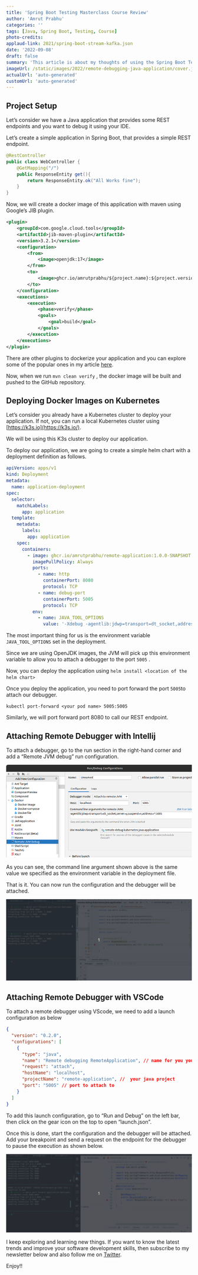 ```yaml
---
title: 'Spring Boot Testing Masterclass Course Review'
author: 'Amrut Prabhu'
categories: ''
tags: [Java, Spring Boot, Testing, Course]
photo-credits:
applaud-link: 2021/spring-boot-stream-kafka.json
date: '2022-09-08'
draft: false
summary: 'This article is about my thoughts of using the Spring Boot Testing Masterclass course from rieckpil.de'
imageUrl: /static/images/2022/remote-debugging-java-application/cover.jpg
actualUrl: 'auto-generated'
customUrl: 'auto-generated'
---
```


## Project Setup

Let’s consider we have a Java application that provides some REST endpoints and you want to debug it using your IDE.

Let’s create a simple application in Spring Boot, that provides a simple REST endpoint.

```java
@RestController
public class WebController {
    @GetMapping("/")
    public ResponseEntity get(){
        return ResponseEntity.ok("All Works fine");
    }
}
```

Now, we will create a docker image of this application with maven using Google’s JIB plugin.

```xml
<plugin>
    <groupId>com.google.cloud.tools</groupId>
    <artifactId>jib-maven-plugin</artifactId>
    <version>3.2.1</version>
    <configuration>
        <from>
            <image>openjdk:17</image>
        </from>
        <to>
            <image>ghcr.io/amrutprabhu/${project.name}:${project.version}</image>
        </to>
    </configuration>
    <executions>
        <execution>
            <phase>verify</phase>
            <goals>
                <goal>build</goal>
            </goals>
        </execution>
    </executions>
</plugin>
```

There are other plugins to dockerize your application and you can explore some of the popular ones in my article [here](https://refactorfirst.com/3-ways-to-create-spring-boot-docker-images).

Now, when we run `mvn clean verify` , the docker image will be built and pushed to the GitHub repository.

## Deploying Docker Images on Kubernetes

Let’s consider you already have a Kubernetes cluster to deploy your application. If not, you can run a local Kubernetes cluster using [https://k3s.io](https://k3s.io/).

We will be using this K3s cluster to deploy our application.

To deploy our application, we are going to create a simple helm chart with a deployment definition as follows.

```yaml
apiVersion: apps/v1
kind: Deployment
metadata:
  name: application-deployment
spec:
  selector:
    matchLabels:
      app: application
  template:
    metadata:
      labels:
        app: application
    spec:
      containers:
        - image: ghcr.io/amrutprabhu/remote-application:1.0.0-SNAPSHOT
          imagePullPolicy: Always
          ports:
            - name: http
              containerPort: 8080
              protocol: TCP
            - name: debug-port
              containerPort: 5005
              protocol: TCP
          env:
            - name: JAVA_TOOL_OPTIONS
              value: '-Xdebug -agentlib:jdwp=transport=dt_socket,address=0.0.0.0:5005,server=y,suspend=n'
```

The most important thing for us is the environment variable `JAVA_TOOL_OPTIONS` set in the deployment.

Since we are using OpenJDK images, the JVM will pick up this environment variable to allow you to attach a debugger to the port `5005` .

Now, you can deploy the application using `helm install <location of the helm chart>`

Once you deploy the application, you need to port forward the port `5005`to attach our debugger.

```shell
kubectl port-forward <your pod name> 5005:5005
```

Similarly, we will port forward port 8080 to call our REST endpoint.

## Attaching Remote Debugger with Intellij

To attach a debugger, go to the run section in the right-hand corner and add a “Remote JVM debug” run configuration.

![ intellij run config](/static/images/2022/remote-debugging-java-application/intellij-run-config.png)

As you can see, the command line argument shown above is the same value we specified as the environment variable in the deployment file.

That is it. You can now run the configuration and the debugger will be attached.

![intellij debugging](/static/images/2022/remote-debugging-java-application/intellij-idea-debug.gif)

## Attaching Remote Debugger with VSCode

To attach a remote debugger using VScode, we need to add a launch configuration as below

```json
{
  "version": "0.2.0",
  "configurations": [
    {
      "type": "java",
      "name": "Remote debugging RemoteApplication", // name for you your configuration
      "request": "attach",
      "hostName": "localhost",
      "projectName": "remote-application", //  your java project
      "port": "5005" // port to attach to
    }
  ]
}
```

To add this launch configuration, go to “Run and Debug” on the left bar, then click on the gear icon on the top to open “launch.json”.

Once this is done, start the configuration and the debugger will be attached. Add your breakpoint and send a request on the endpoint for the debugger to pause the execution as shown below.

![vscode debugging](/static/images/2022/remote-debugging-java-application/vscode-debug.gif)

I keep exploring and learning new things. If you want to know the latest trends and improve your software development skills, then subscribe to my newsletter below and also follow me on [Twitter](https://twitter.com/amrutprabhu42).

Enjoy!!

